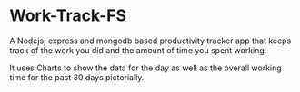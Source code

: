 # Work-Track-FS
A Nodejs, express and mongodb based productivity tracker app that keeps track of the work you did and the amount of time you spent working.

It uses Charts to show the data for the day as well as the overall working time for the past 30 days pictorially. 
